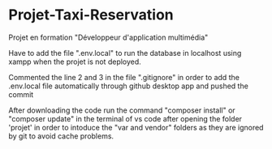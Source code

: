 # Projet-Taxi-Reservation
Projet en formation "Développeur d'application multimédia"

Have to add the file ".env.local" to run the database in localhost using xampp when the projet is not deployed. 

Commented the line 2 and 3 in the file ".gitignore" in order to add the .env.local file automatically through github desktop app and pushed the commit

After downloading the code run the command "composer install" or "composer update" in the terminal of vs code after opening the folder 'projet' in order to intoduce the "var and vendor" folders as they are ignored by git to avoid cache problems.

